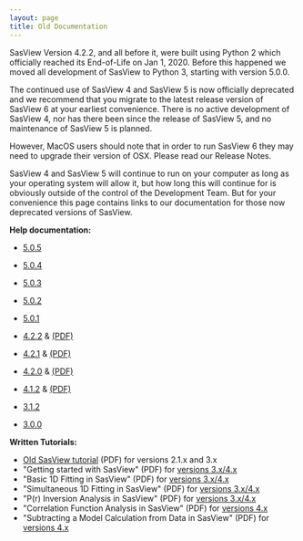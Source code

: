 ```yaml
---
layout: page
title: Old Documentation
---
```


SasView Version 4.2.2, and all before it, were built using Python 2 which officially reached its End-of-Life on Jan 1, 2020. Before this happened we moved all 
development of SasView to Python 3, starting with version 5.0.0.

The continued use of SasView 4 and SasView 5 is now officially deprecated and we recommend that you migrate to the latest release version of SasView 6 at your earliest convenience. There is no active development of SasView 4, nor has there been since the release of SasView 5, and no maintenance of SasView 5 is planned.

However, MacOS users should note that in order to run SasView 6 they may need to upgrade their version of OSX. Please read our Release Notes.

SasView 4 and SasView 5 will continue to run on your computer as long as your operating system will allow it, but how long this will continue for is obviously outside of the control of the Development Team. But for your convenience this page contains links to our documentation for those now deprecated versions of SasView.

**Help documentation:**

*   [5.0.5](/docs/old_docs/5.0.5/index.html)
*   [5.0.4](/docs/old_docs/5.0.4/index.html)
*   [5.0.3](/docs/old_docs/5.0.3/index.html)
*   [5.0.2](/docs/old_docs/5.0.2/index.html)
*   [5.0.1](/docs/old_docs/5.0.1/index.html)

*   [4.2.2](/docs/old_docs/4.2.2/index.html) & [(PDF)](/downloads/SasViewDocumentation_4.2.2.pdf)
*   [4.2.1](/docs/old_docs/4.2.1/index.html) & [(PDF)](/downloads/Old_SasViewDocumentation/SasViewDocumentation_4.2.1.pdf)
*   [4.2.0](/docs/old_docs/4.2.0/index.html) & [(PDF)](/downloads/Old_SasViewDocumentation/SasViewDocumentation_4.2.0.pdf)
*   [4.1.2](/docs/old_docs/4.1.2/index.html) & [(PDF)](/downloads/Old_SasViewDocumentation/SasViewDocumentation_4.1.2.pdf)

*   [3.1.2](/docs/old_docs/3.1.2/index.html)
*   [3.0.0](/docs/old_docs/3.0.0/index.html)

<a name="tutorials"></a>

**Written Tutorials:**
*   [Old SasView tutorial](/downloads/OldTutorial.pdf) (PDF) for versions 2.1.x and 3.x
*   "Getting started with SasView" (PDF) for [versions 3.x/4.x](/downloads/getting_started_with_sasview_v3x_4x.pdf)
*   "Basic 1D Fitting in SasView" (PDF) for [versions 3.x/4.x](/downloads/basic_1d_fitting_in_sasview_v3x_4x.pdf)
*   "Simultaneous 1D Fitting in SasView" (PDF) for [versions 3.x/4.x](/downloads/simultaneous_1d_fitting_in_sasview_v3x_4x.pdf)
*   "P(r) Inversion Analysis in SasView" (PDF) for [versions 3.x/4.x](/downloads/pr_inversion_analysis_in_sasview_v4x.pdf)
*   "Correlation Function Analysis in SasView" (PDF) for [versions 4.x](/downloads/correlation_function_analysis_in_sasview_v4x.pdf)
*   "Subtracting a Model Calculation from Data in SasView" (PDF) for [versions 4.x](/downloads/subtracting_a_model_calculation_from_real_data_v4x.pdf)
